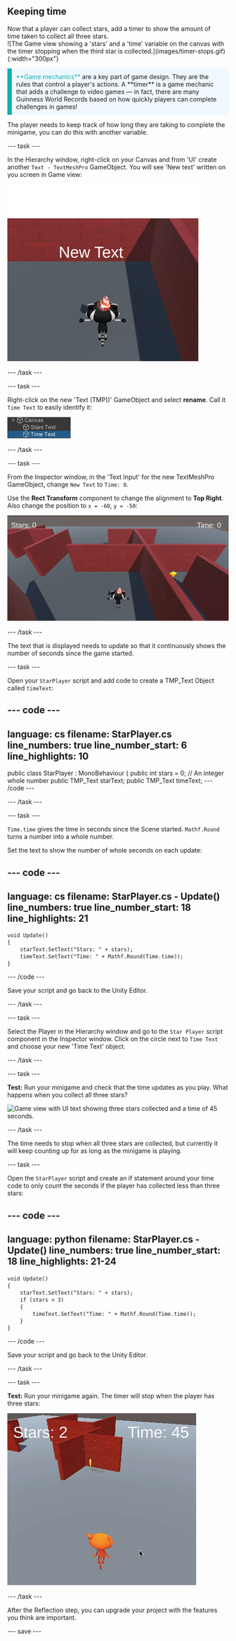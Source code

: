 ## Keeping time

<div style="display: flex; flex-wrap: wrap">
<div style="flex-basis: 200px; flex-grow: 1; margin-right: 15px;">
Now that a player can collect stars, add a timer to show the amount of time taken to collect all three stars. 
</div>
<div>
![The Game view showing a 'stars' and a 'time' variable on the canvas with the timer stopping when the third star is collected.](images/timer-stops.gif){:width="300px"}
</div>
</div>

<p style="border-left: solid; border-width:10px; border-color: #0faeb0; background-color: aliceblue; padding: 10px;">
<span style="color: #0faeb0">**Game mechanics**</span> are a key part of game design. They are the rules that control a player's actions. A **timer** is a game mechanic that adds a challenge to video games — in fact, there are many Guinness World Records based on how quickly players can complete challenges in games!
</p>

The player needs to keep track of how long they are taking to complete the minigame, you can do this with another variable. 

--- task ---

In the Hierarchy window, right-click on your Canvas and from 'UI' create another `Text - TextMeshPro` GameObject. You will see 'New text' written on you screen in Game view: 

![The Game view with a 'New text' UI text item showing across the screen.](images/new-timer.png)

--- /task ---

--- task ---

Right-click on the new 'Text (TMP))' GameObject and select **rename**. Call it `Time Text` to easily identify it:

![Renamed Time GameObject in the Hierachy window.](images/time-gameobject.png)

--- /task ---

--- task ---

From the Inspector window, in the 'Text Input' for the new TextMeshPro GameObject, change `New Text` to `Time: 0`.

Use the **Rect Transform** component to change the alignment to **Top Right**. Also change the position to `x = -60`, `y = -50`:

![The Inspector window with the Anchor presets drop-down menu showing top right and the 'Pos x' = -60 and 'Pos y' = - 50 values updated.](images/reposition-text-timer.png)

--- /task ---

The text that is displayed needs to update so that it continuously shows the number of seconds since the game started.

--- task ---

Open your `StarPlayer` script and add code to create a TMP_Text Object called `timeText`: 

--- code ---
---
language: cs
filename: StarPlayer.cs
line_numbers: true
line_number_start: 6
line_highlights: 10
---
public class StarPlayer : MonoBehaviour
{
    public int stars = 0; // An integer whole number
    public TMP_Text starText;
    public TMP_Text timeText;
--- /code ---

--- /task ---

--- task ---

`Time.time` gives the time in seconds since the Scene started. `Mathf.Round` turns a number into a whole number. 

Set the text to show the number of whole seconds on each update:

--- code ---
---
language: cs
filename: StarPlayer.cs - Update()
line_numbers: true
line_number_start: 18
line_highlights: 21
---
    void Update()
    {
        starText.SetText("Stars: " + stars);
        timeText.SetText("Time: " + Mathf.Round(Time.time));
    }
--- /code ---

Save your script and go back to the Unity Editor. 

--- /task ---

--- task ---

Select the Player in the Hierarchy window and go to the `Star Player` script component in the Inspector window. Click on the circle next to `Time Text` and choose your new 'Time Text' object. 

--- /task ---

--- task ---

**Test:** Run your minigame and check that the time updates as you play. What happens when you collect all three stars? 

![Game view with UI text showing three stars collected and a time of 45 seconds.](images/both-texts-updating.gif)

--- /task ---

The time needs to stop when all three stars are collected, but currently it will keep counting up for as long as the minigame is playing. 

--- task ---

Open the `StarPlayer` script and create an if statement around your time code to only count the seconds if the player has collected less than three stars:

--- code ---
---
language: python
filename: StarPlayer.cs - Update()
line_numbers: true
line_number_start: 18
line_highlights: 21-24
---
    void Update()
    {
        starText.SetText("Stars: " + stars);
        if (stars < 3)
        {
            timeText.SetText("Time: " + Mathf.Round(Time.time));
        }
    }
--- /code ---

Save your script and go back to the Unity Editor. 

--- /task ---

--- task ---

**Test:** Run your minigame again. The timer will stop when the player has three stars: 

![The Game view showing the timer counting up from 45 and stopping at 47 when three stars are collected.](images/timer-stops.gif)

--- /task ---

After the Reflection step, you can upgrade your project with the features you think are important. 

--- save ---
